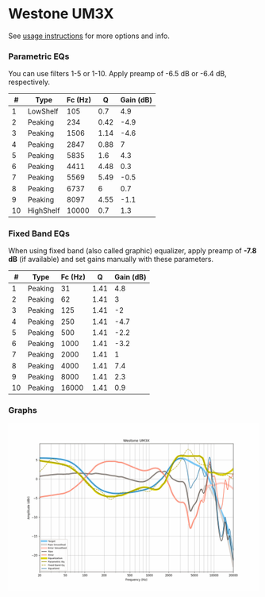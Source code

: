 # Westone UM3X
See [usage instructions](https://github.com/jaakkopasanen/AutoEq#usage) for more options and info.

### Parametric EQs
You can use filters 1-5 or 1-10. Apply preamp of -6.5 dB or -6.4 dB, respectively.

|   # | Type      |   Fc (Hz) |    Q |   Gain (dB) |
|-----|-----------|-----------|------|-------------|
|   1 | LowShelf  |       105 | 0.7  |         4.9 |
|   2 | Peaking   |       234 | 0.42 |        -4.9 |
|   3 | Peaking   |      1506 | 1.14 |        -4.6 |
|   4 | Peaking   |      2847 | 0.88 |         7   |
|   5 | Peaking   |      5835 | 1.6  |         4.3 |
|   6 | Peaking   |      4411 | 4.48 |         0.3 |
|   7 | Peaking   |      5569 | 5.49 |        -0.5 |
|   8 | Peaking   |      6737 | 6    |         0.7 |
|   9 | Peaking   |      8097 | 4.55 |        -1.1 |
|  10 | HighShelf |     10000 | 0.7  |         1.3 |

### Fixed Band EQs
When using fixed band (also called graphic) equalizer, apply preamp of **-7.8 dB** (if available) and set gains manually with these parameters.

|   # | Type    |   Fc (Hz) |    Q |   Gain (dB) |
|-----|---------|-----------|------|-------------|
|   1 | Peaking |        31 | 1.41 |         4.8 |
|   2 | Peaking |        62 | 1.41 |         3   |
|   3 | Peaking |       125 | 1.41 |        -2   |
|   4 | Peaking |       250 | 1.41 |        -4.7 |
|   5 | Peaking |       500 | 1.41 |        -2.2 |
|   6 | Peaking |      1000 | 1.41 |        -3.2 |
|   7 | Peaking |      2000 | 1.41 |         1   |
|   8 | Peaking |      4000 | 1.41 |         7.4 |
|   9 | Peaking |      8000 | 1.41 |         2.3 |
|  10 | Peaking |     16000 | 1.41 |         0.9 |

### Graphs
![](./Westone%20UM3X.png)
